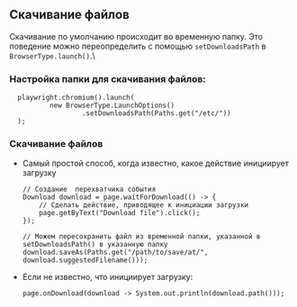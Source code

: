 ## Скачивание файлов
Скачивание по умолчанию происходит во временную папку. Это поведение можно переопределить с помощью `setDownloadsPath`
в `BrowserType.launch()`.\
### Настройка папки для скачивания файлов:
```
  playwright.chromium().launch(
          new BrowserType.LaunchOptions()
                  .setDownloadsPath(Paths.get("/etc/"))
  );
```
### Скачивание файлов
- Самый простой способ, когда известно, какое действие инициирует загрузку
   ```
   // Создание  перехватчика события
   Download download = page.waitForDownload(() -> {
       // Сделать действие, приводящее к инициации загрузки
       page.getByText("Download file").click();
   });
   
   // Можем пересохранить файл из временной папки, указанной в setDownloadsPath() в указанную папку
   download.saveAs(Paths.get("/path/to/save/at/", download.suggestedFilename()));
   ```
- Если не известно, что инициирует загрузку:
   ```
   page.onDownload(download -> System.out.println(download.path()));
   ```
